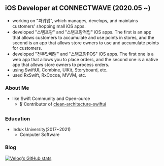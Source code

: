 ## iOS Developer at CONNECTWAVE (2020.05 ~)
- working on "파워앱", which manages, develops, and maintains customers' shopping mall iOS apps.
- developed "스탬프팡" and "스탬프팡적립" iOS apps. The first is an app that allows customers to accumulate and use points in stores, and the second is an app that allows store owners to use and accumulate points for customers.
- developed "전주맛배달" and "스탬프팡POS" iOS apps. The first one is a web app that allows you to place orders, and the second one is a native app that allows store owners to process orders.
- using SwiftUI, Combine, UIKit, Storyboard, etc.
- used RxSwift, RxCocoa, MVVM, etc.

### About Me
- like Swift Community and Open-ource
    - 🎖 Contributor of [clean-architecture-swiftui](https://github.com/nalexn/clean-architecture-swiftui)
### Education
- Induk University(2017~2021)
    - Computer Software

### Blog
[![Velog's GitHub stats](https://velog-readme-stats.vercel.app/api/list?name=quokka)](https://velog.io/@quokka) 

